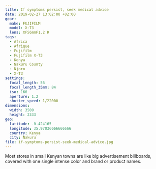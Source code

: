 ```yaml
---
title: If symptoms persist, seek medical advice
date: 2019-02-27 13:02:00 +02:00
gear:
  make: FUJIFILM
  model: X-T3
  lens: XF56mmF1.2 R
tags:
  - Africa
  - Afrique
  - Fujifilm
  - Fujifilm X-T3
  - Kenya
  - Nakuru County
  - Njoro
  - X-T3
settings:
  focal_length: 56
  focal_length_35mm: 84
  iso: 160
  aperture: 1.2
  shutter_speed: 1/22000
dimensions:
  width: 3500
  height: 2333
geo:
  latitude: -0.424165
  longitude: 35.97036666666666
  country: Kenya
  city: Nakuru
file: if-symptoms-persist-seek-medical-advice.jpg
---
```


Most stores in small Kenyan towns are like big advertisement billboards, covered with one single intense color and brand or product names.
